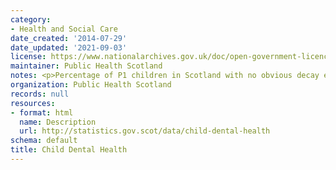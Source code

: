 ```yaml
---
category:
- Health and Social Care
date_created: '2014-07-29'
date_updated: '2021-09-03'
license: https://www.nationalarchives.gov.uk/doc/open-government-licence/version/3/
maintainer: Public Health Scotland
notes: <p>Percentage of P1 children in Scotland with no obvious decay experience.</p>
organization: Public Health Scotland
records: null
resources:
- format: html
  name: Description
  url: http://statistics.gov.scot/data/child-dental-health
schema: default
title: Child Dental Health
---
```


